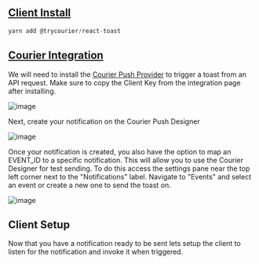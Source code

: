 ## [Client Install](#client-install)

```js
yarn add @trycourier/react-toast
```

## [Courier Integration](#courier-integration)

We will need to install the [Courier Push Provider](https://app.courier.com/integrations/courier) to trigger a toast from an API request.
Make sure to copy the Client Key from the integration page after installing.

![image](https://user-images.githubusercontent.com/16184018/109491559-8f8ee600-7a3e-11eb-9aa4-742639274fde.png)

Next, create your notification on the Courier Push Designer

![image](https://user-images.githubusercontent.com/16184018/109492317-a41fae00-7a3f-11eb-9368-fd424699d640.png)

Once your notification is created, you also have the option to map an EVENT_ID to a specific notification. This will allow you to use the Courier Designer for test sending.
To do this access the settings pane near the top left corner next to the "Notifications" label. Navigate to "Events" and select an event or create a new one to send the toast on.

![image](https://user-images.githubusercontent.com/16184018/109494158-5d7f8300-7a42-11eb-96e8-078023daa14d.png)

## Client Setup

Now that you have a notification ready to be sent lets setup the client to listen for the notification and invoke it when triggered.
